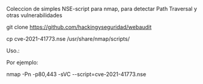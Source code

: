 
Coleccion de simples NSE-script para nmap, para detectar Path Traversal y otras vulnerabilidades

git clone https://github.com/hackingyseguridad/webaudit

cp cve-2021-41773.nse /usr/share/nmap/scripts/

Uso.:

Por ejemplo:

nmap -Pn -p80,443 -sVC --script=cve-2021-41773.nse

